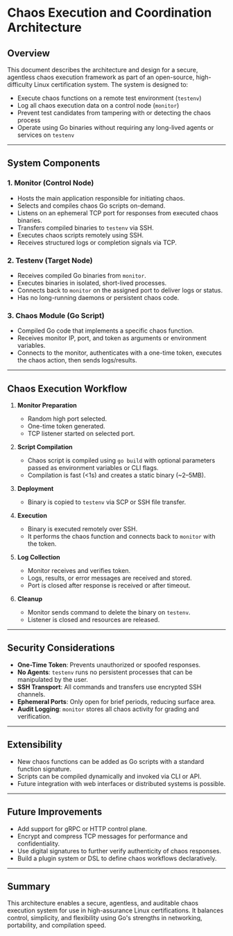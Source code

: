 # Chaos Execution and Coordination Architecture

## Overview

This document describes the architecture and design for a secure, agentless chaos execution framework as part of an open-source, high-difficulty Linux certification system. The system is designed to:

- Execute chaos functions on a remote test environment (`testenv`)
- Log all chaos execution data on a control node (`monitor`)
- Prevent test candidates from tampering with or detecting the chaos process
- Operate using Go binaries without requiring any long-lived agents or services on `testenv`

---

## System Components

### 1. Monitor (Control Node)

- Hosts the main application responsible for initiating chaos.
- Selects and compiles chaos Go scripts on-demand.
- Listens on an ephemeral TCP port for responses from executed chaos binaries.
- Transfers compiled binaries to `testenv` via SSH.
- Executes chaos scripts remotely using SSH.
- Receives structured logs or completion signals via TCP.

### 2. Testenv (Target Node)

- Receives compiled Go binaries from `monitor`.
- Executes binaries in isolated, short-lived processes.
- Connects back to `monitor` on the assigned port to deliver logs or status.
- Has no long-running daemons or persistent chaos code.

### 3. Chaos Module (Go Script)

- Compiled Go code that implements a specific chaos function.
- Receives monitor IP, port, and token as arguments or environment variables.
- Connects to the monitor, authenticates with a one-time token, executes the chaos action, then sends logs/results.

---

## Chaos Execution Workflow

1. **Monitor Preparation**
   - Random high port selected.
   - One-time token generated.
   - TCP listener started on selected port.

2. **Script Compilation**
   - Chaos script is compiled using `go build` with optional parameters passed as environment variables or CLI flags.
   - Compilation is fast (<1s) and creates a static binary (~2–5MB).

3. **Deployment**
   - Binary is copied to `testenv` via SCP or SSH file transfer.

4. **Execution**
   - Binary is executed remotely over SSH.
   - It performs the chaos function and connects back to `monitor` with the token.

5. **Log Collection**
   - Monitor receives and verifies token.
   - Logs, results, or error messages are received and stored.
   - Port is closed after response is received or after timeout.

6. **Cleanup**
   - Monitor sends command to delete the binary on `testenv`.
   - Listener is closed and resources are released.

---

## Security Considerations

- **One-Time Token**: Prevents unauthorized or spoofed responses.
- **No Agents**: `testenv` runs no persistent processes that can be manipulated by the user.
- **SSH Transport**: All commands and transfers use encrypted SSH channels.
- **Ephemeral Ports**: Only open for brief periods, reducing surface area.
- **Audit Logging**: `monitor` stores all chaos activity for grading and verification.

---

## Extensibility

- New chaos functions can be added as Go scripts with a standard function signature.
- Scripts can be compiled dynamically and invoked via CLI or API.
- Future integration with web interfaces or distributed systems is possible.

---

## Future Improvements

- Add support for gRPC or HTTP control plane.
- Encrypt and compress TCP messages for performance and confidentiality.
- Use digital signatures to further verify authenticity of chaos responses.
- Build a plugin system or DSL to define chaos workflows declaratively.

---

## Summary

This architecture enables a secure, agentless, and auditable chaos execution system for use in high-assurance Linux certifications. It balances control, simplicity, and flexibility using Go's strengths in networking, portability, and compilation speed.
